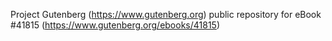 Project Gutenberg (https://www.gutenberg.org) public repository for eBook #41815 (https://www.gutenberg.org/ebooks/41815)
